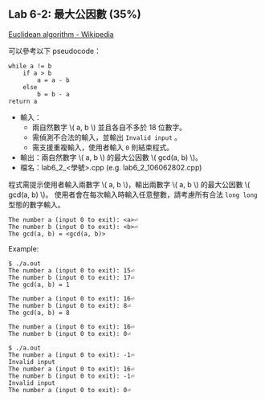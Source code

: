 ## Lab 6-2: 最大公因數 (35%)

[Euclidean algorithm - Wikipedia](https://en.wikipedia.org/wiki/Euclidean_algorithm)

可以參考以下 pseudocode：

```
while a != b 
    if a > b
        a = a - b
    else
        b = b - a
return a
```

* 輸入：
  * 兩自然數字 \\( a, b \\) 並且各自不多於 18 位數字。
  * 需偵測不合法的輸入，並輸出 `Invalid input` 。
  * 需支援重複輸入，使用者輸入 `0` 則結束程式。
* 輸出：兩自然數字 \\( a, b \\) 的最大公因數 \\( gcd(a, b) \\)。
* 檔名：lab6_2_<學號>.cpp (e.g. lab6_2_106062802.cpp)

程式需提示使用者輸入兩數字 \\( a, b \\)，輸出兩數字 \\( a, b \\) 的最大公因數 \\( gcd(a, b) \\)。
使用者會在每次輸入時輸入任意整數，請考慮所有合法 `long long` 型態的數字輸入。

```text
The number a (input 0 to exit): <a>⏎
The number b (input 0 to exit): <b>⏎
The gcd(a, b) = <gcd(a, b)>
```

Example:

```console
$ ./a.out
The number a (input 0 to exit): 15⏎
The number b (input 0 to exit): 17⏎
The gcd(a, b) = 1

The number a (input 0 to exit): 16⏎
The number b (input 0 to exit): 8⏎
The gcd(a, b) = 8

The number a (input 0 to exit): 16⏎
The number b (input 0 to exit): 0⏎

$ ./a.out
The number a (input 0 to exit): -1⏎
Invalid input
The number a (input 0 to exit): 16⏎
The number b (input 0 to exit): -1⏎
Invalid input
The number a (input 0 to exit): 0⏎
```

